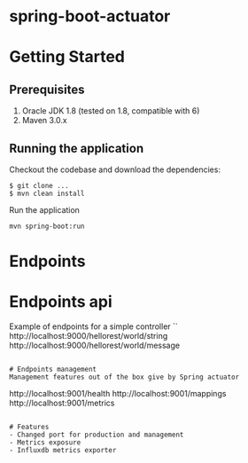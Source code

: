 spring-boot-actuator
===================

# Getting Started

## Prerequisites

1. Oracle JDK 1.8 (tested on 1.8, compatible with 6)
2. Maven 3.0.x

## Running the application

Checkout the codebase and download the dependencies:

```
$ git clone ...
$ mvn clean install
```
Run the application 
```
mvn spring-boot:run
``` 

# Endpoints

# Endpoints api
Example of endpoints for a simple controller
``
http://localhost:9000/hellorest/world/string
http://localhost:9000/hellorest/world/message
```

# Endpoints management
Management features out of the box give by Spring actuator
```
http://localhost:9001/health
http://localhost:9001/mappings
http://localhost:9001/metrics
```

# Features
- Changed port for production and management
- Metrics exposure
- Influxdb metrics exporter





